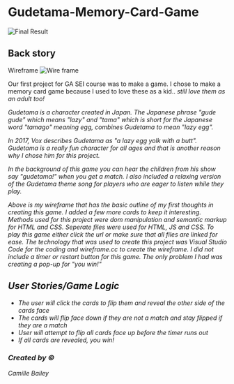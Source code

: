 # Gudetama-Memory-Card-Game

![Final Result](Gudetama-final.jpg)

## Back story
Wireframe
![Wire frame](Gude-Wireframe.png)

Our first project for GA SEI course was to make a game. I chose to make a memory card game because I used to love these as a kid.. 
<em>still love them as an adult too!

<em>Gudetama is a character created in Japan. The Japanese phrase "gude gude" which means "lazy" and "tama" which is short for 
the Japanese word "tamago" meaning egg, combines Gudetama to mean "lazy egg".

In 2017, Vox describes Gudetama as "a lazy egg yolk with a butt". 
Gudetama is a really fun character for all ages and that is another reason why I chose him for this project.

In the background of this game you can hear the children from his show say "gudetama!" when you get a match. I also included 
a relaxing version of the Gudetama theme song for players who are eager to listen while they play.

Above is my wireframe that has the basic outline of my first thoughts in creating this game. I added a few more cards to keep 
it interesting.
Methods used for this project were dom manipulation and semantic markup for HTML and CSS. Seperate files were used for HTML, JS
and CSS. To play this game either click the url or make sure that all files are linked for ease.
The technology that was used to create this project was Visual Studio Code for the coding and wireframe.cc to create the wireframe.
I did not include a timer or restart button for this game. The only problem I had was creating a pop-up for "you win!"


## User Stories/Game Logic
- The user will click the cards to flip them and reveal the other side of the cards face
- The cards will flip face down if they are not a match and stay flipped if they are a match
- User will attempt to flip all cards face up before the timer runs out
- If all cards are revealed, you win!

### Created by ©
Camille Bailey